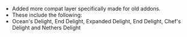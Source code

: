 - Added more compat layer specifically made for old addons.
- These include the following:
- Ocean's Delight, End Delight, Expanded Delight, End Delight, Chef's Delight and Nethers Delight